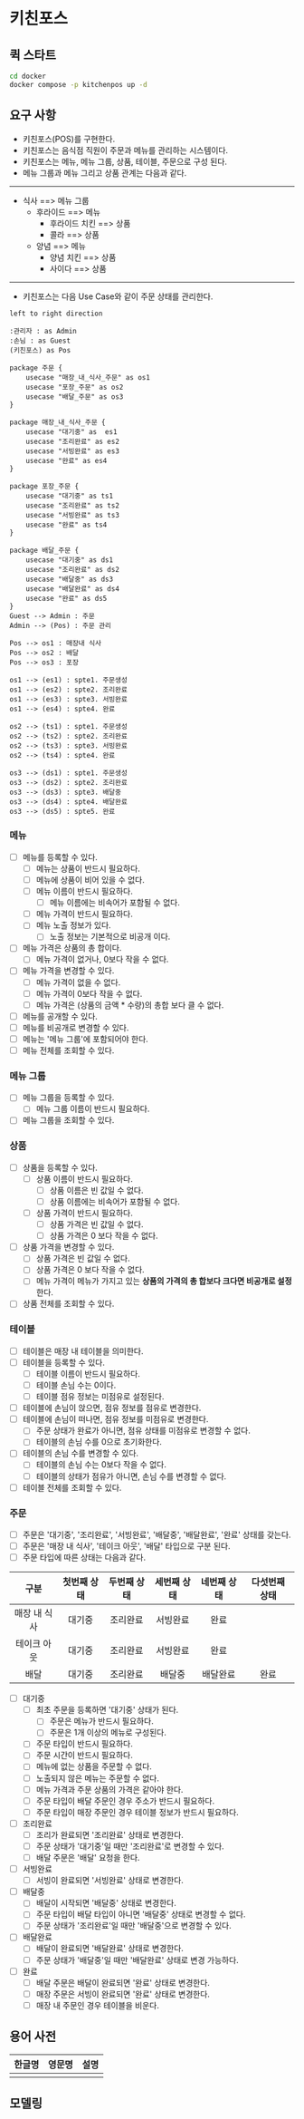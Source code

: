 # 키친포스

## 퀵 스타트

```sh
cd docker
docker compose -p kitchenpos up -d
```

## 요구 사항

- 키친포스(POS)를 구현한다.
- 키친포스는 음식점 직원이 주문과 메뉴를 관리하는 시스템이다.
- 키친포스는 메뉴, 메뉴 그룹, 상품, 테이블, 주문으로 구성 된다.
- 메뉴 그룹과 메뉴 그리고 상품 관계는 다음과 같다.
____
- 식사 ==> 메뉴 그룹
    - 후라이드 ==> 메뉴
        - 후라이드 치킨 ==> 상품
        - 콜라 ==> 상품
    - 양념 ==> 메뉴
        - 양념 치킨 ==> 상품
        - 사이다 ==> 상품
____
- 키친포스는 다음 Use Case와 같이 주문 상태를 관리한다.
```uml
left to right direction

:관리자 : as Admin
:손님 : as Guest
(키친포스) as Pos

package 주문 {
    usecase "매장_내_식사_주문" as os1
    usecase "포장_주문" as os2
    usecase "배달_주문" as os3
}

package 매장_내_식사_주문 {
    usecase "대기중" as  es1
    usecase "조리완료" as es2
    usecase "서빙완료" as es3
    usecase "완료" as es4
}

package 포장_주문 {
    usecase "대기중" as ts1
    usecase "조리완료" as ts2
    usecase "서빙완료" as ts3
    usecase "완료" as ts4
}

package 배달_주문 {
    usecase "대기중" as ds1
    usecase "조리완료" as ds2
    usecase "배달중" as ds3
    usecase "배달완료" as ds4
    usecase "완료" as ds5
}
Guest --> Admin : 주문
Admin --> (Pos) : 주문 관리

Pos --> os1 : 매장내 식사
Pos --> os2 : 배달
Pos --> os3 : 포장

os1 --> (es1) : spte1. 주문생성
os1 --> (es2) : spte2. 조리완료
os1 --> (es3) : spte3. 서빙완료
os1 --> (es4) : spte4. 완료

os2 --> (ts1) : spte1. 주문생성
os2 --> (ts2) : spte2. 조리완료
os2 --> (ts3) : spte3. 서빙완료
os2 --> (ts4) : spte4. 완료

os3 --> (ds1) : spte1. 주문생성
os3 --> (ds2) : spte2. 조리완료
os3 --> (ds3) : spte3. 배달중
os3 --> (ds4) : spte4. 배달완료
os3 --> (ds5) : spte5. 완료
```


### 메뉴
- [ ] 메뉴를 등록할 수 있다.
  - [ ] 메뉴는 상품이 반드시 필요하다.
  - [ ] 메뉴에 상품이 비어 있을 수 없다.
  - [ ] 메뉴 이름이 반드시 필요하다.
    - [ ] 메뉴 이름에는 비속어가 포함될 수 없다.
  - [ ] 메뉴 가격이 반드시 필요하다.
  - [ ] 메뉴 노출 정보가 있다.
    - [ ] 노출 정보는 기본적으로 비공개 이다.
- [ ] 메뉴 가격은 상품의 총 합이다.
  - [ ] 메뉴 가격이 없거나, 0보다 작을 수 없다.
- [ ] 메뉴 가격을 변경할 수 있다.
  - [ ] 메뉴 가격이 없을 수 없다.
  - [ ] 메뉴 가격이 0보다 작을 수 없다.
  - [ ] 메뉴 가격은 (상품의 금액 * 수량)의 총합 보다 클 수 없다.
- [ ] 메뉴를 공개할 수 있다. 
- [ ] 메뉴를 비공개로 변경할 수 있다.
- [ ] 메뉴는 '메뉴 그룹'에 포함되어야 한다.
- [ ] 메뉴 전체를 조회할 수 있다.

### 메뉴 그룹
- [ ] 메뉴 그룹을 등록할 수 있다.
  - [ ] 메뉴 그룹 이름이 반드시 필요하다.
- [ ] 메뉴 그룹을 조회할 수 있다.

### 상품
- [ ] 상품을 등록할 수 있다.
  - [ ] 상품 이름이 반드시 필요하다.
    - [ ] 상품 이름은 빈 값일 수 없다.
    - [ ] 상품 이름에는 비속어가 포함될 수 없다.
  - [ ] 상품 가격이 반드시 필요하다.
    - [ ] 상품 가격은 빈 값일 수 없다.
    - [ ] 상품 가격은 0 보다 작을 수 없다.
- [ ] 상품 가격을 변경할 수 있다.
  - [ ] 상품 가격은 빈 값일 수 없다.
  - [ ] 상품 가격은 0 보다 작을 수 없다.
  - [ ] 메뉴 가격이 메뉴가 가지고 있는 **상품의 가격의 총 합보다 크다면 비공개로 설정** 한다.
- [ ] 상품 전체를 조회할 수 있다.

### 테이블
- [ ] 테이블은 매장 내 테이블을 의미한다.
- [ ] 테이블을 등록할 수 있다.
  - [ ] 테이블 이름이 반드시 필요하다.
  - [ ] 테이블 손님 수는 0이다.
  - [ ] 테이블 점유 정보는 미점유로 설정된다.
- [ ] 테이블에 손님이 앉으면, 점유 정보를 점유로 변경한다.
- [ ] 테이블에 손님이 떠나면, 점유 정보를 미점유로 변경한다.
    - [ ] 주문 상태가 완료가 아니면, 점유 상태를 미점유로 변경할 수 없다.
    - [ ] 테이블의 손님 수를 0으로 초기화한다.
- [ ] 테이블의 손님 수를 변경할 수 있다.
  - [ ] 테이블의 손님 수는 0보다 작을 수 없다.
  - [ ] 테이블의 상태가 점유가 아니면, 손님 수를 변경할 수 없다.
- [ ] 테이블 전체를 조회할 수 있다.

### 주문
- [ ] 주문은 '대기중', '조리완료', '서빙완료', '배달중', '배달완료', '완료' 상태를 갖는다.
- [ ] 주문은 '매장 내 식사', '테이크 아웃', '배달' 타입으로 구분 된다.
- [ ] 주문 타입에 따른 상태는 다음과 같다.

|   구분    | 첫번째 상태 | 두번째 상태 | 세번째 상태 | 네번째 상태 | 다섯번째 상태 |
|:-------:|:------:|:------:|:------:|:------:|:-------:|
| 매장 내 식사 |  대기중   |  조리완료  |  서빙완료  |   완료   |         |
| 테이크 아웃  |  대기중   |  조리완료  |  서빙완료  |   완료   |         |
|   배달    |  대기중   |  조리완료  |  배달중   |  배달완료  |   완료    |

- [ ] 대기중
    - [ ] 최초 주문을 등록하면 '대기중' 상태가 된다.
      - [ ] 주문은 메뉴가 반드시 필요하다.
      - [ ] 주문은 1개 이상의 메뉴로 구성된다.
    - [ ] 주문 타입이 반드시 필요하다.
    - [ ] 주문 시간이 반드시 필요하다.
    - [ ] 메뉴에 없는 상품을 주문할 수 없다.
    - [ ] 노출되지 않은 메뉴는 주문할 수 없다.
    - [ ] 메뉴 가격과 주문 상품의 가격은 같아야 한다.
    - [ ] 주문 타입이 배달 주문인 경우 주소가 반드시 필요하다.
    - [ ] 주문 타입이 매장 주문인 경우 테이블 정보가 반드시 필요하다.
- [ ] 조리완료
    - [ ] 조리가 완료되면 '조리완료' 상태로 변경한다.
    - [ ] 주문 상태가 '대기중'일 때만 '조리완료'로 변경할 수 있다.
    - [ ] 배달 주문은 '배달' 요청을 한다.
- [ ] 서빙완료
    - [ ] 서빙이 완료되면 '서빙완료' 상태로 변경한다.
- [ ] 배달중
    - [ ] 배달이 시작되면 '배달중' 상태로 변경한다.
    - [ ] 주문 타입이 배달 타입이 아니면 '배달중' 상태로 변경할 수 없다.
    - [ ] 주문 상태가 '조리완료'일 때만 '배달중'으로 변경할 수 있다.
- [ ] 배달완료
    - [ ] 배달이 완료되면 '배달완료' 상태로 변경한다.
    - [ ] 주문 상태가 '배달중'일 때만 '배달완료' 상태로 변경 가능하다.
- [ ] 완료
    - [ ] 배달 주문은 배달이 완료되면 '완료' 상태로 변경한다.
    - [ ] 매장 주문은 서빙이 완료되면 '완료' 상태로 변경한다.
    - [ ] 매장 내 주문인 경우 테이블을 비운다.

## 용어 사전

| 한글명 | 영문명 | 설명 |
|-----|-----|----|
|     |     |    |

## 모델링
